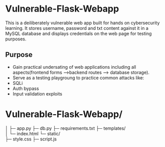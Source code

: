 # Vulnerable-Flask-Webapp
This is a deiliberately vulnerable web app built for hands on cybersecurity learning. It stores username, password and  txt content against it in a MySQL database and displays credentials on the web page for testing purposes.

## Purpose
- Gain practical undersating of web applications including all aspects(frontend forms -->backend routes   --> database storage).
- Serve as a testing playgroung to practice common attacks like:
- SQLi
- Auth bypass
- Input validation exploits


# Vulnerable-Flask-Webapp/
│
├─ app.py
├─ db.py
├─ requirements.txt
├─ templates/       
│   └─ index.html
└─ static/          
    ├─ style.css
    ├─ script.js


